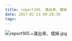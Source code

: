 ```yaml
---
title: report165. 滿出來、壞掉
date: 2017-02-23 09:28:39
tags:
---
```

![report165.+滿出來、壞掉.jpg](https://i.loli.net/2017/09/10/59b53ed95ca52.jpg)

